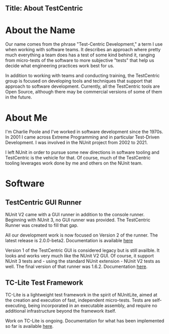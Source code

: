 Title: About TestCentric
---
# About the Name

Our name comes from the phrase "Test-Centric Development," a term I use when working with software teams. It describes an approach where pretty much everything a team does has a test of some kind behind it, ranging from micro-tests of the software to more subjective "tests" that help us decide what engineering practices work best for us.

In addition to working with teams and conducting training, the TestCentric group is focused on developing tools and techniques that support that approach to software development. Currently, all the TestCentric tools are Open Source, although there may be commercial versions of some of them in the future.

# About Me

I'm Charlie Poole and I've worked in software development since the 1970s. In 2001 I came across Extreme Programming and in particular Test-Driven Development. I was involved in the NUnit project from 2002 to 2021.

I left NUnit in order to pursue some new directions in software tooling and TestCentric is the vehicle for that. Of course, much of the TestCentric tooling leverages work done by me and others on the NUnit team.

# Software

## TestCentric GUI Runner

NUnit V2 came with a GUI runner in addition to the console runner. Beginning with NUnit 3, no GUI runner was provided. The TestCentric Runner was created to fill that gap.

All our development work is now focused on Version 2 of the runner. The latest release is 2.0.0-beta2. Documentation is available [here](/testcentric-runner)

Version 1 of the TestCentric GUI is considered legacy but is still availble. It looks and works very much like the NUnit V2 GUI. Of course, it support NUnit 3 tests and - using the standard NUnit extension - NUnit V2 tests as well. The final version of that runner was 1.6.2. Documentation [here](/testcentric-gui-version1).

## TC-Lite Test Framework

TC-Lite is a lightweight test framework in the spirit of NUnitLite, aimed at the creation and execution of fast, independent micro-tests. Tests are self-executing, being incorporated in an executable assembly, and require no additional infrastructure beyond the framework itself.

Work on TC-Lite is ongoing. Documentation for what has been implemented so far is available [here](/tc-lite).

<!-- ## TestCentric Framework

This is still on the drawing board, so I won't say much about it.

Generally, I'm thinking of carrying forward some of NUnit's syntactic innovations in a slightly expanded form and separating the assertion facility from the test framework itself. I would also like to allow users to choose among alternate sets of features for different kinds of testing - micro-tests versus functional testing, for example.

Many of the ideas that have been germinating around this new framework were nurtured by folks in the Lonely Coaches Sodality group.

## TestCentric Extension for Visual Studio

This is a bit more futuristic and will build on the experimental GUI to create a true VS extension (not an adapter) for running tests. This will allow the user to have the same views of tests either within VS or in a standalone GUI.

I have not yet decided whether this will be Open Source, commercial or dual-licensed using two different versions.

## TestCentric Test Engine

I'll be evaluating whether the NUnit engine can be used to carry out all the goals of the other projects. If necessary, a separate engine will be created. -->